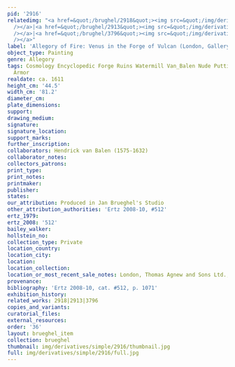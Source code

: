 ```yaml
---
pid: '2916'
relatedimg: "<a href=&quot;/brughel/2918&quot;><img src=&quot;/img/derivatives/simple/2918/thumbnail.jpg&quot;
  /></a>|<a href=&quot;/brughel/2913&quot;><img src=&quot;/img/derivatives/simple/2913/thumbnail.jpg&quot;
  /></a>|<a href=&quot;/brughel/3796&quot;><img src=&quot;/img/derivatives/simple/3796/thumbnail.jpg&quot;
  /></a>"
label: 'Allegory of Fire: Venus in the Forge of Vulcan (London, Gallery Agnew)'
object_type: Painting
genre: Allegory
tags: Cosmology Encyclopedic Forge Ruins Watermill Van_Balen Nude Putti Landscape
  Armor
realdate: ca. 1611
height_cm: '44.5'
width_cm: '81.2'
diameter_cm: 
plate_dimensions: 
support: 
drawing_medium: 
signature: 
signature_location: 
support_marks: 
further_inscription: 
collaborators: Hendrick van Balen (1575-1632)
collaborator_notes: 
collectors_patrons: 
print_type: 
print_notes: 
printmaker: 
publisher: 
states: 
our_attribution: Produced in Jan Brueghel's Studio
other_attribution_authorities: 'Ertz 2008-10, #512'
ertz_1979: 
ertz_2008: '512'
bailey_walker: 
hollstein_no: 
collection_type: Private
location_country: 
location_city: 
location: 
location_collection: 
location_or_most_recent_sale_notes: London, Thomas Agnew and Sons Ltd., 1980
provenance: 
bibliography: 'Ertz 2008-10, cat. #512, p. 1071'
exhibition_history: 
related_works: 2918|2913|3796
copies_and_variants: 
curatorial_files: 
external_resources: 
order: '36'
layout: brueghel_item
collection: brueghel
thumbnail: img/derivatives/simple/2916/thumbnail.jpg
full: img/derivatives/simple/2916/full.jpg
---
```


